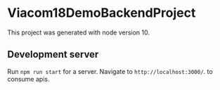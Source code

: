 # Viacom18DemoBackendProject

This project was generated with node version 10.

## Development server

Run `npm run start` for a server. Navigate to `http://localhost:3000/`. to consume apis.
